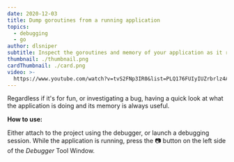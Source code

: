 ```yaml
---
date: 2020-12-03
title: Dump goroutines from a running application
topics:
  - debugging
  - go
author: dlsniper
subtitle: Inspect the goroutines and memory of your application as it runs
thumbnail: ./thumbnail.png
cardThumbnail: ./card.png
video: >-
  https://www.youtube.com/watch?v=tvS2FNp3IR0&list=PLQ176FUIyIUZrbrlz4AY1V8VzBJKZyVlW&index=48
---
```


Regardless if it's for fun, or investigating a bug, having a quick look at what the application is doing and its memory is always useful.

**How to use:**

Either attach to the project using the debugger, or launch a debugging session. While the application is running, press the 📷 button on the left side of the _Debugger_ Tool Window.
